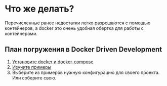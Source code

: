 # Что же делать?

Перечисленные ранее недостатки легко разрешаются с помощью контейнеров, а docker это очень удобная обертка для работы с контейнерами.

## План погружения в Docker Driven Development
1. [Установите docker и docker-compose](../how-to-install/)
1. [Изучите примеры](../examples/)
1. Выберите из примеров нужную конфигурацию для своего проекта. Или соберите свою.
